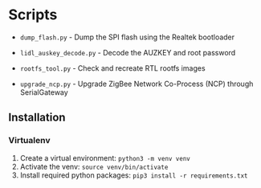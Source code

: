 # Scripts

* `dump_flash.py` - Dump the SPI flash using the Realtek bootloader

* `lidl_auskey_decode.py` - Decode the AUZKEY and root password

* `rootfs_tool.py` - Check and recreate RTL rootfs images

* `upgrade_ncp.py` - Upgrade ZigBee Network Co-Process (NCP) through SerialGateway

## Installation

### Virtualenv

1. Create a virtual environment: `python3 -m venv venv`
2. Activate the venv: `source venv/bin/activate`
3. Install required python packages: `pip3 install -r requirements.txt`

